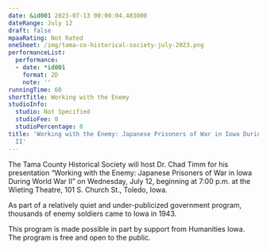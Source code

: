 ```yaml
---
date: &id001 2023-07-13 00:00:04.483000
dateRange: July 12
draft: false
mpaaRating: Not Rated
oneSheet: /img/tama-co-historical-society-july-2023.png
performanceList:
  performance:
  - date: *id001
    format: 2D
    note: ''
runningTime: 60
shortTitle: Working with the Enemy
studioInfo:
  studio: Not Specified
  studioFee: 0
  studioPercentage: 0
title: 'Working with the Enemy: Japanese Prisoners of War in Iowa During World War
  II'
---
```


The Tama County Historical Society will host Dr. Chad Timm for his presentation “Working with the Enemy: Japanese Prisoners of War in Iowa During World War II” on Wednesday, July 12, beginning at 7:00 p.m. at the Wieting Theatre, 101 S. Church St., Toledo, Iowa.

As part of a relatively quiet and under-publicized government program, thousands of enemy soldiers came to Iowa in 1943.

T﻿his program is made possible in part by support from Humanities Iowa. The program is free and open to the public.